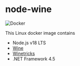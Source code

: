 # node-wine
![Docker](https://github.com/syedhassaanahmed/node-wine/actions/workflows/docker-publish.yml/badge.svg)

This Linux docker image contains

- Node.js v18 LTS
- [Wine](https://www.winehq.org/)
- [Winetricks](https://github.com/Winetricks/winetricks)
- .NET Framework 4.5
